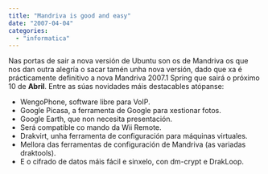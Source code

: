 ```yaml
---
title: "Mandriva is good and easy"
date: "2007-04-04"
categories: 
  - "informatica"
---
```


Nas portas de sair a nova versión de Ubuntu son os de Mandriva os que nos dan outra alegría o sacar tamén unha nova versión, dado que xa é prácticamente definitivo a nova Mandriva 2007.1 Spring que sairá o próximo 10 de **Abril**. Entre as súas novidades máis destacables atópanse:

- WengoPhone, software libre para VoIP.
- Google Picasa, a ferramenta de Google para xestionar fotos.
- Google Earth, que non necesita presentación.
- Será compatible co mando da Wii Remote.
- Drakvirt, unha ferramenta de configuración para máquinas virtuales.
- Mellora das ferramentas de configuración de Mandriva (as variadas draktools).
- E o cifrado de datos máis fácil e sinxelo, con dm-crypt e DrakLoop.
